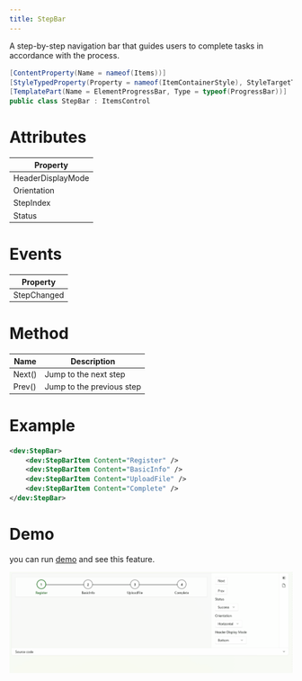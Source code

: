 ```yaml
---
title: StepBar
---
```

A step-by-step navigation bar that guides users to complete tasks in accordance with the process.

```cs
[ContentProperty(Name = nameof(Items))]
[StyleTypedProperty(Property = nameof(ItemContainerStyle), StyleTargetType = typeof(StepBarItem))]
[TemplatePart(Name = ElementProgressBar, Type = typeof(ProgressBar))]
public class StepBar : ItemsControl
```

# Attributes
|Property|
|-|
|HeaderDisplayMode|
|Orientation|
|StepIndex|
|Status|

# Events
|Property|
|-|
|StepChanged|

# Method
|Name|Description|
|-|-|
| Next() | Jump to the next step |
| Prev() | Jump to the previous step |

# Example

```xml
<dev:StepBar>
    <dev:StepBarItem Content="Register" />
    <dev:StepBarItem Content="BasicInfo" />
    <dev:StepBarItem Content="UploadFile" />
    <dev:StepBarItem Content="Complete" />
</dev:StepBar>
```

# Demo
you can run [demo](https://github.com/Ghost1372/DevWinUI) and see this feature.

![DevWinUI](https://raw.githubusercontent.com/ghost1372/DevWinUI-Resources/refs/heads/main/DevWinUI-Docs/StepBar.gif)
